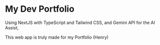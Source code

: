 # My Dev Portfolio

Using NextJS with TypeScript and Tailwind CSS, and Gemini API for the AI Assist, 

This web app is truly made for my Portfolio (Henry)

